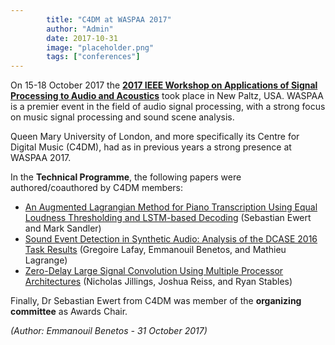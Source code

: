 ```yaml
---
        title: "C4DM at WASPAA 2017"
        author: "Admin"
        date: 2017-10-31
        image: "placeholder.png"
        tags: ["conferences"]
---
```


On 15-18 October 2017 the <b>[2017 IEEE Workshop on Applications of Signal Processing to Audio and Acoustics](http://www.waspaa.com/)</b> took place in New Paltz, USA. WASPAA is a premier event in the field of audio signal processing, with a strong focus on music signal processing and sound scene analysis.

Queen Mary University of London, and more specifically its Centre for Digital Music (C4DM), had as in previous years a strong presence at WASPAA 2017.

In the <b>Technical Programme</b>, the following papers were authored/coauthored by C4DM members:

* [An Augmented Lagrangian Method for Piano Transcription Using Equal Loudness Thresholding and LSTM-based Decoding](http://www.eecs.qmul.ac.uk/~ewerts/publications/2017_EwertSandler_PianoTransADMM+LSTM_WASPAA.pdf) (Sebastian Ewert and Mark Sandler)
* [Sound Event Detection in Synthetic Audio: Analysis of the DCASE 2016 Task Results](http://qmro.qmul.ac.uk/xmlui/handle/123456789/25293) (Gregoire Lafay, Emmanouil Benetos, and Mathieu Lagrange)
* [Zero-Delay Large Signal Convolution Using Multiple Processor Architectures](http://www.waspaa.com/schedule/#S1569546892) (Nicholas Jillings, Joshua Reiss, and Ryan Stables)

Finally, Dr Sebastian Ewert from C4DM was member of the <b>organizing committee</b> as Awards Chair.

<i>(Author: Emmanouil Benetos - 31 October 2017)</i>

